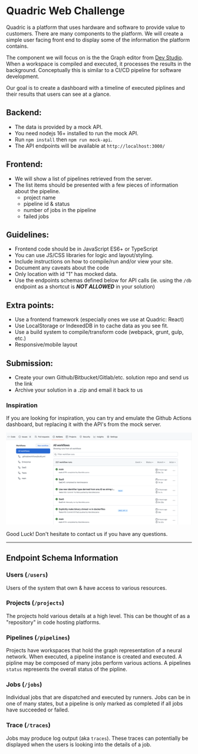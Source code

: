 Quadric Web Challenge
=====================

Quadric is a platform that uses hardware and software to provide value to customers. There are many components to the platform. We will create a simple user facing front end to display some of the information the platform contains.

The component we will focus on is the the Graph editor from [Dev Studio](https://www.quadric.io/studio). When a workspace is compiled and executed, it processes the results in the background. Conceptually this is similar to a CI/CD pipeline for software development.

Our goal is to create a dashboard with a timeline of executed piplines and their results that users can see at a glance.

## Backend:
- The data is provided by a mock API.
- You need nodejs 16+ installed to run the mock API.
- Run `npm install` then `npm run mock-api`.
- The API endpoints will be available at `http://localhost:3000/`

## Frontend:
- We will show a list of pipelines retrieved from the server.
- The list items should be presented with a few pieces of information about the pipeline.
  - project name
  - pipeline id & status
  - number of jobs in the pipeline
  - failed jobs

## Guidelines:
- Frontend code should be in JavaScript ES6+ or TypeScript
- You can use JS/CSS libraries for logic and layout/styling.
- Include instructions on how to compile/run and/or view your site.
- Document any caveats about the code
- Only location with id "1" has mocked data.
- Use the endpoints schemas defined below for API calls (ie. using the `/db` endpoint as a shortcut is ***NOT ALLOWED*** in your solution)

## Extra points:
- Use a frontend framework (especially ones we use at Quadric: React)
- Use LocalStorage or IndexedDB in to cache data as you see fit.
- Use a build system to compile/transform code (webpack, grunt, gulp, etc.)
- Responsive/mobile layout

## Submission:
- Create your own Github/Bitbucket/Gitlab/etc. solution repo and send us the link
- Archive your solution in a .zip and email it back to us

### Inspiration
If you are looking for inspiration, you can try and emulate the Github Actions dashboard,
but replacing it with the API's from the mock server.

![Screenshot](/screenshots/gh_actions.png?raw=true "Inspiration Screenshot")


Good Luck!
Don't hesitate to contact us if you have any questions.

----

## Endpoint Schema Information

### Users (`/users`)
Users of the system that own & have access to various resources.

### Projects (`/projects`)
The projects hold various details at a high level. This can be thought of as a "repository" in
code hosting platforms.

### Pipelines (`/pipelines`)
Projects have workspaces that hold the graph representation of a neural network. When executed, a pipeline instance is created and executed. A pipline may be composed of many jobs perform various actions.
A pipelines `status` represents the overall status of the pipline.

### Jobs (`/jobs`)
Individual jobs that are dispatched and executed by runners. Jobs can be in one of many states, but a pipeline is only marked as completed if all jobs have succeeded or failed.

### Trace (`/traces`)
Jobs may produce log output (aka `traces`). These traces can potentially be displayed when the users
is looking into the details of a job.
